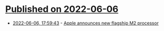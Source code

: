 # [Published on 2022-06-06](index.md)

* [2022-06-06, 17:59:43](https://news.ycombinator.com/item?id=31643610) - [Apple announces new flagship M2 processor](https://www.theverge.com/2022/6/6/23156370/apple-silicon-m2-processor-chip-specs-wwdc-2022)
